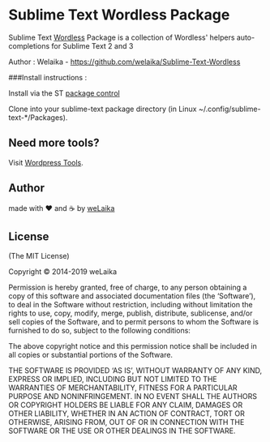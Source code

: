 # Sublime Text Wordless Package


Sublime Text [Wordless](https://github.com/welaika/wordless) Package is a collection of Wordless' helpers auto-completions for Sublime Text 2 and 3

Author : Welaika - https://github.com/welaika/Sublime-Text-Wordless

###Install instructions :

Install via the ST [package control](https://sublime.wbond.net/docs/usage)

Clone into your sublime-text package directory (in Linux ~/.config/sublime-text-*/Packages).


## Need more tools?
Visit [Wordpress Tools](http://wptools.it).

## Author

made with ❤️ and ☕️ by [weLaika](http://dev.welaika.com)

## License

(The MIT License)

Copyright © 2014-2019 weLaika

Permission is hereby granted, free of charge, to any person obtaining a copy of
this software and associated documentation files (the ‘Software’), to deal in
the Software without restriction, including without limitation the rights to
use, copy, modify, merge, publish, distribute, sublicense, and/or sell copies of
the Software, and to permit persons to whom the Software is furnished to do so,
subject to the following conditions:

The above copyright notice and this permission notice shall be included in all
copies or substantial portions of the Software.

THE SOFTWARE IS PROVIDED ‘AS IS’, WITHOUT WARRANTY OF ANY KIND, EXPRESS OR
IMPLIED, INCLUDING BUT NOT LIMITED TO THE WARRANTIES OF MERCHANTABILITY, FITNESS
FOR A PARTICULAR PURPOSE AND NONINFRINGEMENT. IN NO EVENT SHALL THE AUTHORS OR
COPYRIGHT HOLDERS BE LIABLE FOR ANY CLAIM, DAMAGES OR OTHER LIABILITY, WHETHER
IN AN ACTION OF CONTRACT, TORT OR OTHERWISE, ARISING FROM, OUT OF OR IN
CONNECTION WITH THE SOFTWARE OR THE USE OR OTHER DEALINGS IN THE SOFTWARE.

